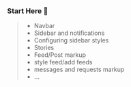 ### Start Here 🚀

> - Navbar
> - Sidebar and notifications
> - Configuring sidebar styles
> - Stories
> - Feed/Post markup
> - style feed/add feeds
> - messages and requests markup
> - ...
